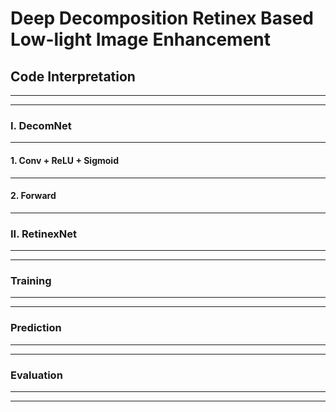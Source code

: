 # Deep Decomposition Retinex Based Low-light Image Enhancement
## Code Interpretation
* * * 
* * * 

### I. DecomNet 

* * * 
#### 1. Conv + ReLU + Sigmoid

* * * 
#### 2. Forward
* * *
### II. RetinexNet
* * * 
* * * 
### Training
* * * 
* * * 
### Prediction
* * * 
* * * 
### Evaluation
* * * 
* * * 
